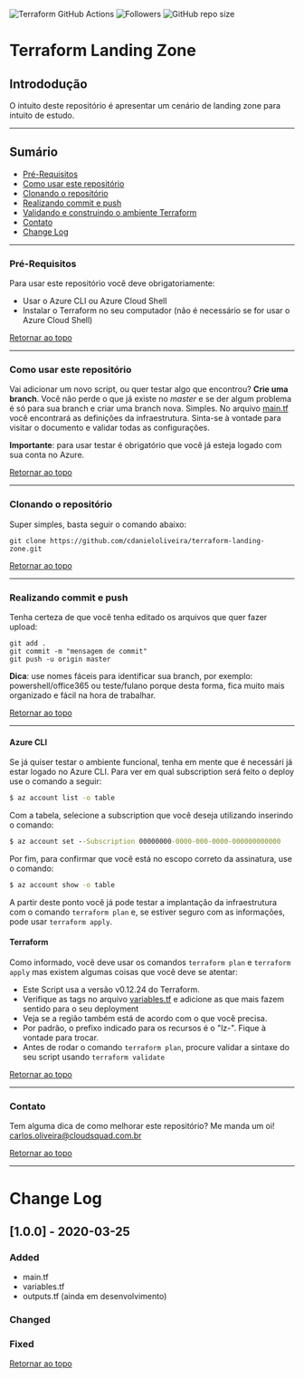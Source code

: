 ![Terraform GitHub Actions](https://github.com/cdanieloliveira/terraform-landing-zone/workflows/Terraform%20GitHub%20Actions/badge.svg)
![Followers](https://img.shields.io/github/followers/cdanieloliveira?label=Seguidores&style=plastic)
![GitHub repo size](https://img.shields.io/github/repo-size/cdanieloliveira/terraform-landing-zone?style=plastic)

# Terraform Landing Zone
## Intrododução
O intuito deste repositório é apresentar um cenário de landing zone para intuito de estudo. 

---
## Sumário
 - [Pré-Requisitos](#Pré-Requisitos)
 - [Como usar este repositório](#como-usar-este-repositório)
 - [Clonando o repositório](#clonando-o-repositório)
 - [Realizando commit e push](#realizando-commit-e-push)
 - [Validando e construindo o ambiente Terraform](#Validando-e-construindo-o-ambiente-Terraform)
 - [Contato](#Contato)
 - [Change Log](#Change-log)

----

### Pré-Requisitos
Para usar este repositório você deve obrigatoriamente:
 - Usar o Azure CLI ou Azure Cloud Shell
 - Instalar o Terraform no seu computador (não é necessário se for usar o Azure Cloud Shell)

[Retornar ao topo](#Sumário) 

----------


### Como usar este repositório
Vai adicionar um novo script, ou quer testar algo que encontrou? **Crie uma branch**. Você não perde o que já existe no *master* e se der algum problema é só para sua branch e criar uma branch nova. Simples.
No arquivo [main.tf](main.tf) você encontrará as definições da infraestrutura. Sinta-se à vontade para visitar o documento e validar todas as configurações.

**Importante**: para usar testar é obrigatório que você já esteja logado com sua conta no Azure. 

[Retornar ao topo](#Sumário) 

---
### Clonando o repositório
Super simples, basta seguir o comando abaixo: 

``` Git
git clone https://github.com/cdanieloliveira/terraform-landing-zone.git
```
[Retornar ao topo](#Sumário) 

---

### Realizando commit e push
Tenha certeza de que você tenha editado os arquivos que quer fazer upload: 
``` Git
git add .
git commit -m "mensagem de commit"
git push -u origin master
```

**Dica**: use nomes fáceis para identificar sua branch, por exemplo: powershell/office365 ou teste/fulano porque desta forma, fica muito mais organizado e fácil na hora de trabalhar. 

[Retornar ao topo](#Sumário) 

---
#### Azure CLI
Se já quiser testar o ambiente funcional, tenha em mente que é necessári já estar logado no Azure CLI. Para ver em qual subscription será feito o deploy use o comando a seguir: 
``` cmd
$ az account list -o table
```
Com a tabela, selecione a subscription que você deseja utilizando inserindo o comando: 
``` cmd
$ az account set --Subscription 00000000-0000-000-0000-000000000000
```
Por fim, para confirmar que você está no escopo correto da assinatura, use o comando: 
``` cmd
$ az account show -o table
```
A partir deste ponto você já pode testar a implantação da infraestrutura com o comando `terraform plan` e, se estiver seguro com as informações, pode usar `terraform apply`.

#### Terraform
Como informado, você deve usar os comandos `terraform plan` e `terraform apply` mas existem algumas coisas que você deve se atentar: 
 - Este Script usa a versão v0.12.24 do Terraform. 
 - Verifique as tags no arquivo [variables.tf](variables.tf) e adicione as que mais fazem sentido para o seu deployment
 - Veja se a região também está de acordo com o que você precisa.
 - Por padrão, o prefixo indicado para os recursos é o "lz-". Fique à vontade para trocar.
 - Antes de rodar o comando `terraform plan`, procure validar a sintaxe do seu script usando `terraform validate`  

[Retornar ao topo](#Sumário) 

---
### Contato
Tem alguma dica de como melhorar este repositório? Me manda um oi!
[carlos.oliveira@cloudsquad.com.br](mailto:carlos.oliveira@cloudsquad.com.br)

[Retornar ao topo](#Sumário) 

---
# Change Log

## [1.0.0] - 2020-03-25 
### Added
 - main.tf
 - variables.tf
 - outputs.tf (ainda em desenvolvimento)
### Changed
### Fixed

[Retornar ao topo](#Sumário) 
